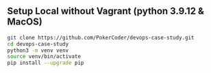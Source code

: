 ## Setup Local without Vagrant (python 3.9.12 & MacOS)

```bash
git clone https://github.com/PokerCoder/devops-case-study.git
cd devops-case-study
python3 -m venv venv
source venv/bin/activate
pip install --upgrade pip
```